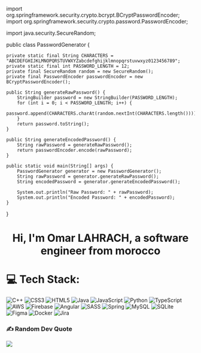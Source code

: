 import org.springframework.security.crypto.bcrypt.BCryptPasswordEncoder;
import org.springframework.security.crypto.password.PasswordEncoder;

import java.security.SecureRandom;

public class PasswordGenerator {

    private static final String CHARACTERS = "ABCDEFGHIJKLMNOPQRSTUVWXYZabcdefghijklmnopqrstuvwxyz0123456789";
    private static final int PASSWORD_LENGTH = 12;
    private final SecureRandom random = new SecureRandom();
    private final PasswordEncoder passwordEncoder = new BCryptPasswordEncoder();

    public String generateRawPassword() {
        StringBuilder password = new StringBuilder(PASSWORD_LENGTH);
        for (int i = 0; i < PASSWORD_LENGTH; i++) {
            password.append(CHARACTERS.charAt(random.nextInt(CHARACTERS.length())));
        }
        return password.toString();
    }

    public String generateEncodedPassword() {
        String rawPassword = generateRawPassword();
        return passwordEncoder.encode(rawPassword);
    }

    public static void main(String[] args) {
        PasswordGenerator generator = new PasswordGenerator();
        String rawPassword = generator.generateRawPassword();
        String encodedPassword = generator.generateEncodedPassword();

        System.out.println("Raw Password: " + rawPassword);
        System.out.println("Encoded Password: " + encodedPassword);
    }
}


<h1 align="center">Hi, I'm Omar LAHRACH, a software engineer from morocco<h1>

# 💻 Tech Stack:
![C++](https://img.shields.io/badge/c++-%2300599C.svg?style=flat&logo=c%2B%2B&logoColor=white) ![CSS3](https://img.shields.io/badge/css3-%231572B6.svg?style=flat&logo=css3&logoColor=white) ![HTML5](https://img.shields.io/badge/html5-%23E34F26.svg?style=flat&logo=html5&logoColor=white) ![Java](https://img.shields.io/badge/java-%23ED8B00.svg?style=flat&logo=java&logoColor=white) ![JavaScript](https://img.shields.io/badge/javascript-%23323330.svg?style=flat&logo=javascript&logoColor=%23F7DF1E) ![Python](https://img.shields.io/badge/python-3670A0?style=flat&logo=python&logoColor=ffdd54) ![TypeScript](https://img.shields.io/badge/typescript-%23007ACC.svg?style=flat&logo=typescript&logoColor=white) ![AWS](https://img.shields.io/badge/AWS-%23FF9900.svg?style=flat&logo=amazon-aws&logoColor=white) ![Firebase](https://img.shields.io/badge/firebase-%23039BE5.svg?style=flat&logo=firebase) ![Angular](https://img.shields.io/badge/angular-%23DD0031.svg?style=flat&logo=angular&logoColor=white) ![SASS](https://img.shields.io/badge/SASS-hotpink.svg?style=flat&logo=SASS&logoColor=white) ![Spring](https://img.shields.io/badge/spring-%236DB33F.svg?style=flat&logo=spring&logoColor=white) ![MySQL](https://img.shields.io/badge/mysql-%2300f.svg?style=flat&logo=mysql&logoColor=white) ![SQLite](https://img.shields.io/badge/sqlite-%2307405e.svg?style=flat&logo=sqlite&logoColor=white) 	![Figma](https://img.shields.io/badge/figma-%23F24E1E.svg?style=flat&logo=figma&logoColor=white) ![Docker](https://img.shields.io/badge/docker-%230db7ed.svg?style=flat&logo=docker&logoColor=white) ![Jira](https://img.shields.io/badge/jira-%230A0FFF.svg?style=flat&logo=jira&logoColor=white)

### ✍️ Random Dev Quote
![](https://quotes-github-readme.vercel.app/api?type=vetical&theme=dark)

